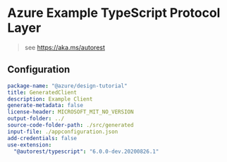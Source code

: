# Azure Example TypeScript Protocol Layer

> see https://aka.ms/autorest

## Configuration

```yaml
package-name: "@azure/design-tutorial"
title: GeneratedClient
description: Example Client
generate-metadata: false
license-header: MICROSOFT_MIT_NO_VERSION
output-folder: ../
source-code-folder-path: ./src/generated
input-file: ./appconfiguration.json
add-credentials: false
use-extension:
  "@autorest/typescript": "6.0.0-dev.20200826.1"
```
